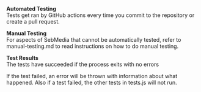 **Automated Testing**<br>
Tests get ran by GitHub actions every time you commit to the repository or create a pull request.

**Manual Testing**<br>
For aspects of SebMedia that cannot be automatically tested, refer to manual-testing.md to read instructions on how to do manual testing.

**Test Results**<br>
The tests have succeeded if the process exits with no errors

If the test failed, an error will be thrown with information about what happened.
Also if a test failed, the other tests in tests.js will not run.
